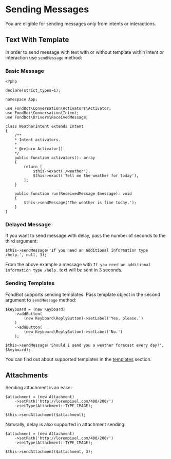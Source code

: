 # Sending Messages
You are eligible for sending messages only from intents or interactions.

## Text With Template
In order to send message with text with or without template within intent or interaction use `sendMessage` method:

### Basic Message
    <?php

    declare(strict_types=1);

    namespace App;

    use FondBot\Conversation\Activators\Activator;
    use FondBot\Conversation\Intent;
    use FondBot\Drivers\ReceivedMessage;

    class WeatherIntent extends Intent
    {
        /**
        * Intent activators.
        *
        * @return Activator[]
        */
        public function activators(): array
        {
            return [
                $this->exact('/weather'),
                $this->exact('Tell me the weather for today'),
            ];
        }

        public function run(ReceivedMessage $message): void
        {
            $this->sendMessage('The weather is fine today.');
        }
    }

### Delayed Message
If you want to send message with delay, pass the number of seconds to the third argument:

    $this->sendMessage('If you need an additional information type /help.', null, 3);

From the above example a message with `If you need an additional information type /help.` text will be sent in 3 seconds.

### Sending Templates
FondBot supports sending templates. Pass template object in the second argument to `sendMessage` method:

    $keyboard = (new Keyboard)
        ->addButton(
            (new Keyboard\ReplyButton)->setLabel('Yes, please.')
        )
        ->addButton(
            (new Keyboard\ReplyButton)->setLabel('No.')
        );

    $this->sendMessage('Should I send you a weather forecast every day?', $keyboard);

You can find out about supported templates in the [templates](/templates) section.

## Attachments
Sending attachment is an ease:

    $attachment = (new Attachment)
        ->setPath('http://lorempixel.com/400/200/')
        ->setType(Attachment::TYPE_IMAGE);
        
    $this->sendAttachment($attachment);

Naturally, delay is also supported in attachment sending:

    $attachment = (new Attachment)
        ->setPath('http://lorempixel.com/400/200/')
        ->setType(Attachment::TYPE_IMAGE);
        
    $this->sendAttachment($attachment, 3);

